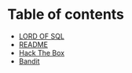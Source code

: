 # Table of contents

* [LORD OF SQL](README.md)
* [README](readme.md)
* [Hack The Box](hack-the-box.md)
* [Bandit](bandit.md)
